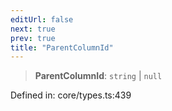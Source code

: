 ```yaml
---
editUrl: false
next: true
prev: true
title: "ParentColumnId"
---
```


> **ParentColumnId**: `string` \| `null`

Defined in: core/types.ts:439
